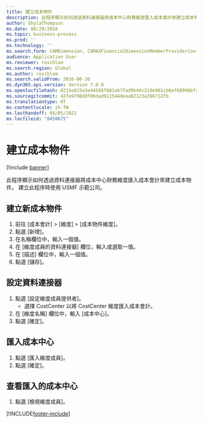 ```yaml
---
title: 建立成本物件
description: 此程序顯示如何透過資料連接器將成本中心財務維度匯入成本會計來建立成本物件。
author: ShylaThompson
ms.date: 08/29/2018
ms.topic: business-process
ms.prod: ''
ms.technology: ''
ms.search.form: CAMDimension, CAMAXFinancialDimensionMemberProviderConfiguration, CAMDimensionMember
audience: Application User
ms.reviewer: roschlom
ms.search.region: Global
ms.author: roschlom
ms.search.validFrom: 2016-06-30
ms.dyn365.ops.version: Version 7.0.0
ms.openlocfilehash: 0215e815e3e44568fb81ab7fad9b44c219e961cb6ef68996bf43218ef817e8d9
ms.sourcegitcommit: 42fe9790ddf0bdad911544deaa82123a396712fb
ms.translationtype: HT
ms.contentlocale: zh-TW
ms.lasthandoff: 08/05/2021
ms.locfileid: "8450675"
---
```

# <a name="create-cost-objects"></a>建立成本物件 

[!include [banner](../../includes/banner.md)]

此程序顯示如何透過資料連接器將成本中心財務維度匯入成本會計來建立成本物件。 建立此程序時使用 USMF 示範公司。 


## <a name="create-new-cost-objects"></a>建立新成本物件
1. 前往 [成本會計] > [維度] > [成本物件維度]。
2. 點選 [新增]。
3. 在名稱欄位中，輸入一個值。
4. 在 [維度成員的資料連接器] 欄位，輸入或選取一值。
5. 在 [描述] 欄位中，輸入一個值。
6. 點選 [儲存]。

## <a name="configure-the-data-connector"></a>設定資料連接器
1. 點選 [設定維度成員提供者]。
    * 選擇 CostCenter 以將 CostCenter 維度匯入成本會計。  
2. 在 [維度名稱] 欄位中，輸入 [成本中心]。
3. 點選 [確定]。

## <a name="import-cost-centers"></a>匯入成本中心
1. 點選 [匯入維度成員]。
2. 點選 [確定]。

## <a name="view-the-imported-cost-centers"></a>查看匯入的成本中心
1. 點選 [檢視維度成員]。



[!INCLUDE[footer-include](../../../includes/footer-banner.md)]